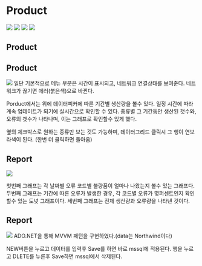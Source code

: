 # Product


<img src="https://img.shields.io/badge/.NET-0099E5?style=for-the-badge&logo=dotnet&logoColor=white">
<img src="https://img.shields.io/badge/visualstudio-5C2D91?style=for-the-badge&logo=visualstudio&logoColor=white">
<img src="https://img.shields.io/badge/ADO.NET-5C2D91?style=for-the-badge&logo=visualstudio&logoColor=white">
<img src="https://img.shields.io/badge/microsoftsqlserver?style=flat&logo=microsoftsqlserver&logoColor=#CC2927">

## Product
<h2>Product</h2>
<img src=https://github.com/psk0812/Product/assets/130532081/0446b1c8-d1c9-40cb-b061-b0c754cbde4e">
일단 기본적으로 메뉴 부분은 시간이 표시되고, 네트워크 연결상태를 보여준다.
네트워크가 끊기면 에러(붉은색)으로 바뀐다.

Porduct에서는 위에 데이터피커에 따른 기간별 생산량을 볼수 있다.
일정 시간에 따라 계속 업데이트가 되기에 실시간으로 확인할 수 있다. 
종류별 그 기간동안 생산된 갯수와, 오류의 갯수가 나타나며, 이는 그래프로 확인할수 있게 했다.

옆의 체크박스로 원하는 종류만 보는 것도 가능하며, 데이터그리드 클릭시 그 행이 연보라색이 된다. (한번 더 클릭하면 돌아옴)


<h2>Report</h2>
<img src="https://github.com/psk0812/Product/assets/130532081/1d75aa0a-faa4-4ddb-93c9-489faecb3551">

첫번째 그래프는 각 날짜별 오류 코드별 불량품이 얼마나 나왔는지 볼수 있는 그래프다.
두번째 그래프는 기간에 따른 오류가 발생한 경우, 각 코드별 오류가 몇퍼센트인지 확인할수 있는 도넛 그래프이다.
세번째 그래프는 전체 생산량과 오류량을 나타낸 것이다.

<h2>Report</h2>
<img src="https://github.com/psk0812/Product/assets/130532081/6d266e5d-fcfd-4653-a850-901d8b2304fb">
ADO.NET을 통해 MVVM 패턴을 구현하였다.(data는 Northwind이다)

NEW버튼을 누르고 데이터를 입력후 Save를 하면 바로 mssql에 적용된다. 
행을 누르고 DLETE를 누른후 Save하면 mssql에서 삭제된다.





